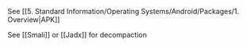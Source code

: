 See [[5. Standard Information/Operating Systems/Android/Packages/1. Overview|APK]]

See [[Smali]] or [[Jadx]] for decompaction 
